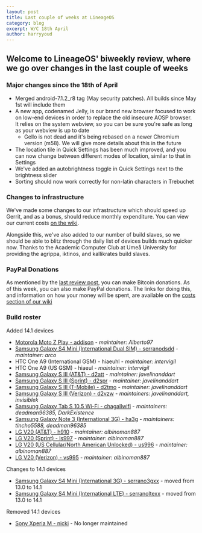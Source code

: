 ```yaml
---
layout: post
title: Last couple of weeks at LineageOS
category: blog
excerpt: W/C 18th April
author: harryyoud
---
```


## Welcome to LineageOS' biweekly review, where we go over changes in the last couple of weeks

### Major changes since the 18th of April

* Merged android-7.1.2_r8 tag (May security patches). All builds since May 1st will include them
* A new app, codenamed Jelly, is our brand new browser focused to work on low-end devices in order to replace the old insecure AOSP browser. It relies on the system webview, so you can be sure you're safe as long as your webview is up to date
  * Gello is not dead and it's being rebased on a newer Chromium version (m58). We will give more details about this in the future
* The location tile in Quick Settings has been much improved, and you can now change between different modes of location, similar to that in Settings
* We've added an autobrightness toggle in Quick Settings next to the brightness slider
* Sorting should now work correctly for non-latin characters in Trebuchet

### Changes to infrastructure

We've made some changes to our infrastructure which should speed up Gerrit, and as a bonus, should reduce monthly expenditure. You can view our current costs [on the wiki](https://wiki.lineageos.org/costs/). 

Alongside this, we've also added to our number of build slaves, so we should be able to blitz through the daily list of devices builds much quicker now. Thanks to the Academic Computer Club at Umeå University for providing the agrippa, iktinos, and kallikrates build slaves.

### PayPal Donations

As mentioned by the [last review post](https://lineageos.org/Last-2-Weeks-in-LineageOS-7/), you can make Bitcoin donations. As of this week, you can also make PayPal donations. The links for doing this, and information on how your money will be spent, are available on the [costs section of our wiki](https://wiki.lineageos.org/costs/)

### Build roster

Added 14.1 devices

* [Motorola Moto Z Play - addison](https://wiki.lineageos.org/devices/addison) - _maintainer: Alberto97_
* [Samsung Galaxy S4 Mini (International Dual SIM) - serranodsdd](https://wiki.lineageos.org/devices/serranodsdd) - _maintainer: arco_
* HTC One A9 (International GSM) - hiaeuhl - _maintainer: intervigil_
* HTC One A9 (US GSM) - hiaeul - _maintainer: intervigil_
* [Samsung Galaxy S III (AT&T) - d2att](https://wiki.lineageos.org/devices/d2att) - _maintainer: javelinanddart_
* [Samsung Galaxy S III (Sprint) - d2spr](https://wiki.lineageos.org/devices/d2spr) - _maintainer: javelinanddart_
* [Samsung Galaxy S III (T-Mobile) - d2tmo](https://wiki.lineageos.org/devices/d2tmo) - _maintainer: javelinanddart_
* [Samsung Galaxy S III (Verizon) - d2vzw](https://wiki.lineageos.org/devices/d2vzw) - _maintainers: javelinanddart, invisiblek_
* [Samsung Galaxy Tab S 10.5 Wi-Fi - chagallwifi](https://wiki.lineageos.org/devices/chagallwifi) - _maintainers: deadman96385, DarkExistence_
* [Samsung Galaxy Note 3 (International 3G) - ha3g](https://wiki.lineageos.org/devices/ha3g) - _maintainers: tincho5588, deadman96385_
* [LG V20 (AT&T) - h910](https://wiki.lineageos.org/devices/h910) - _maintainer: albinoman887_
* [LG V20 (Sprint) - ls997](https://wiki.lineageos.org/devices/ls997) - _maintainer: albinoman887_
* [LG V20 (US Cellular/North American Unlocked) - us996](https://wiki.lineageos.org/devices/us996) - _maintainer: albinoman887_
* [LG V20 (Verizon) - vs995](https://wiki.lineageos.org/devices/vs995) - _maintainer: albinoman887_

Changes to 14.1 devices

* [Samsung Galaxy S4 Mini (International 3G) - serrano3gxx](https://wiki.lineageos.org/devices/serrano3gxx) - moved from 13.0 to 14.1
* [Samsung Galaxy S4 Mini (International LTE) - serranoltexx](https://wiki.lineageos.org/devices/serranoltexx) - moved from 13.0 to 14.1

Removed 14.1 devices

* [Sony Xperia M - nicki](https://wiki.lineageos.org/devices/nicki) - No longer maintained
